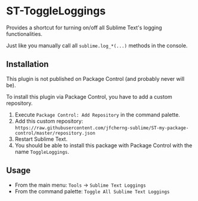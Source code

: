 # ST-ToggleLoggings

Provides a shortcut for turning on/off all Sublime Text's logging functionalities.

Just like you manually call all `sublime.log_*(...)` methods in the console.

## Installation

This plugin is not published on Package Control (and probably never will be).

To install this plugin via Package Control, you have to add a custom repository.

1. Execute `Package Control: Add Repository` in the command palette.
1. Add this custom repository: `https://raw.githubusercontent.com/jfcherng-sublime/ST-my-package-control/master/repository.json`
1. Restart Sublime Text.
1. You should be able to install this package with Package Control with the name `ToggleLoggings`.

## Usage

- From the main menu: `Tools` -> `Sublime Text Loggings`
- From the command palette: `Toggle All Sublime Text Loggings`
